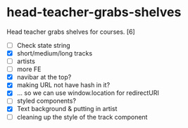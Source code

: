 # head-teacher-grabs-shelves

Head teacher grabs shelves for courses. [6]

- [ ] Check state string
- [x] short/medium/long tracks
- [ ] artists
- [ ] more FE
- [x] navibar at the top?
- [x] making URL not have hash in it?
- [x] ... so we can use window.location for redirectURI
- [ ] styled components?
- [x] Text background & putting in artist
- [ ] cleaning up the style of the track component
